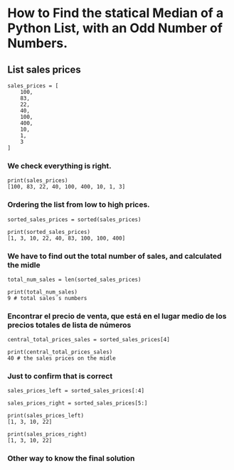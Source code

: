 # How to Find the statical Median of a Python List, with an Odd Number of Numbers.


<h2>List sales prices</h2>

    sales_prices = [
        100,
        83,
        22,
        40,
        100,
        400,
        10,
        1,
        3
    ]


<h3>We check everything is right.</h3>


    print(sales_prices)
    [100, 83, 22, 40, 100, 400, 10, 1, 3]


<h3>Ordering the list from low to high prices.</h3>


    sorted_sales_prices = sorted(sales_prices)

    print(sorted_sales_prices)
    [1, 3, 10, 22, 40, 83, 100, 100, 400]
    
    
<h3>We have to find out the total number of sales, and calculated the midle</h3>

    total_num_sales = len(sorted_sales_prices)

    print(total_num_sales)  
    9 # total sales´s numbers


<h3>Encontrar el precio de venta, que está en el lugar medio de los precios totales de lista de números</h3>

    central_total_prices_sales = sorted_sales_prices[4]

    print(central_total_prices_sales)
    40 # the sales prices on the midle



<h3>Just to confirm that is correct</h3>

    sales_prices_left = sorted_sales_prices[:4]

    sales_prices_right = sorted_sales_prices[5:]

    print(sales_prices_left)
    [1, 3, 10, 22]
    
    print(sales_prices_right)
    [1, 3, 10, 22]


<h3>Other way to know the final solution</h3>







